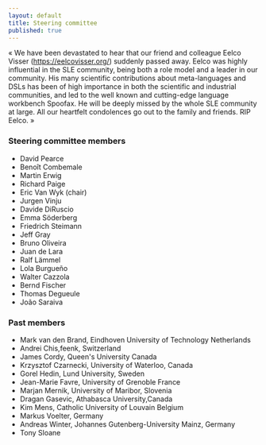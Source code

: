 ```yaml
---
layout: default
title: Steering committee
published: true
---
```


« We have been devastated to hear that our friend and colleague Eelco Visser (https://eelcovisser.org/) suddenly passed away. Eelco was highly influential in the SLE community, being both a role model and a leader in our community. His many scientific contributions about meta-languages and DSLs has been of high importance in both the scientific and industrial communities, and led to the well known and cutting-edge  language workbench Spoofax. He will be deeply missed by the whole SLE community at large. All our heartfelt condolences go out to the family and friends. RIP Eelco. »
 
### Steering committee members

* David Pearce
* Benoît Combemale 
* Martin Erwig 
* Richard Paige
* Eric Van Wyk (chair)
* Jurgen Vinju 
* Davide DiRuscio
* Emma Söderberg
* Friedrich Steimann 
* Jeff Gray
* Bruno Oliveira
* Juan de Lara
* Ralf Lämmel
* Lola Burgueño
* Walter Cazzola
* Bernd Fischer
* Thomas Degueule
* João Saraiva

### Past members

* Mark van den Brand, Eindhoven University of Technology Netherlands
* Andrei Chis,feenk, Switzerland
* James Cordy, Queen's University Canada
* Krzysztof Czarnecki, University of Waterloo, Canada
* Gorel Hedin, Lund University, Sweden
* Jean-Marie Favre, University of Grenoble France
* Marjan Mernik, University of Maribor, Slovenia
* Dragan Gasevic, Athabasca University,Canada
* Kim Mens, Catholic University of Louvain Belgium
* Markus Voelter, Germany
* Andreas Winter, Johannes Gutenberg-University Mainz, Germany
* Tony Sloane 

